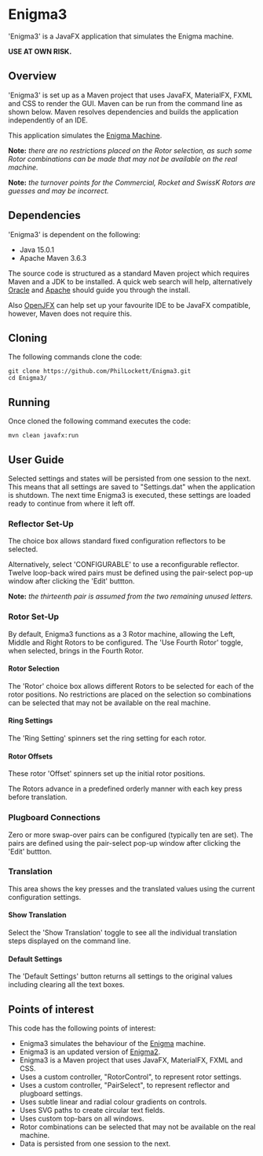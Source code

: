 # Enigma3

'Enigma3' is a JavaFX application that simulates the Enigma machine.

**USE AT OWN RISK.**

## Overview
'Enigma3' is set up as a Maven project that uses JavaFX, MaterialFX, FXML and 
CSS to render the GUI. 
Maven can be run from the command line as shown below.
Maven resolves dependencies and builds the application independently of an IDE.

This application simulates the [Enigma Machine](https://en.wikipedia.org/wiki/Enigma_machine). 

**Note:** _there are no restrictions placed on the Rotor selection, as such some 
Rotor combinations can be made that may not be available on the real machine._

**Note:** _the turnover points for the Commercial, Rocket and SwissK Rotors are 
guesses and may be incorrect._

## Dependencies
'Enigma3' is dependent on the following:

  * Java 15.0.1
  * Apache Maven 3.6.3

The source code is structured as a standard Maven project which requires Maven 
and a JDK to be installed. A quick web search will help, alternatively
[Oracle](https://www.java.com/en/download/) and 
[Apache](https://maven.apache.org/install.html) should guide you through the
install.

Also [OpenJFX](https://openjfx.io/openjfx-docs/) can help set up your 
favourite IDE to be JavaFX compatible, however, Maven does not require this.

## Cloning
The following commands clone the code:

	git clone https://github.com/PhilLockett/Enigma3.git
	cd Enigma3/

## Running
Once cloned the following command executes the code:

	mvn clean javafx:run

## User Guide
Selected settings and states will be persisted from one session to the next.
This means that all settings are saved to "Settings.dat" when the application 
is shutdown.
The next time Enigma3 is executed, these settings are loaded ready to continue 
from where it left off.

### Reflector Set-Up
The choice box allows standard fixed configuration reflectors to be selected. 

Alternatively, select 'CONFIGURABLE' to use a reconfigurable reflector.
Twelve loop-back wired pairs must be defined using the pair-select pop-up 
window after clicking the 'Edit' buttton. 

**Note:** _the thirteenth pair is assumed from the two remaining unused 
letters._

### Rotor Set-Up
By default, Enigma3 functions as a 3 Rotor machine, allowing the Left, Middle 
and Right Rotors to be configured.
The 'Use Fourth Rotor' toggle, when selected, brings in the Fourth Rotor.

#### Rotor Selection
The 'Rotor' choice box allows different Rotors to be selected for each of the 
rotor positions.
No restrictions are placed on the selection so combinations can be selected 
that may not be available on the real machine.

#### Ring Settings
The 'Ring Setting' spinners set the ring setting for each rotor.

#### Rotor Offsets
These rotor 'Offset' spinners set up the initial rotor positions. 

The Rotors advance in a predefined orderly manner with each key press before 
translation.

### Plugboard Connections
Zero or more swap-over pairs can be configured (typically ten are set). 
The pairs are defined using the pair-select pop-up window after clicking the 
'Edit' buttton. 

### Translation
This area shows the key presses and the translated values using the current 
configuration settings.

#### Show Translation
Select the 'Show Translation' toggle to see all the individual translation 
steps displayed on the command line.

#### Default Settings
The 'Default Settings' button returns all settings to the original values 
including clearing all the text boxes.

## Points of interest
This code has the following points of interest:

  * Enigma3 simulates the behaviour of the [Enigma](https://en.wikipedia.org/wiki/Enigma_machine) machine.
  * Enigma3 is an updated version of [Enigma2](https://github.com/PhilLockett/Enigma2).
  * Enigma3 is a Maven project that uses JavaFX, MaterialFX, FXML and CSS.
  * Uses a custom controller, "RotorControl", to represent rotor settings.
  * Uses a custom controller, "PairSelect", to represent reflector and plugboard settings.
  * Uses subtle linear and radial colour gradients on controls.
  * Uses SVG paths to create circular text fields.
  * Uses custom top-bars on all windows.
  * Rotor combinations can be selected that may not be available on the real machine.
  * Data is persisted from one session to the next.
